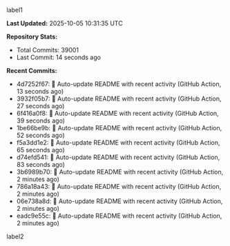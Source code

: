 
label1 
<!-- ACTIVITY_START -->
**Last Updated:** 2025-10-05 10:31:35 UTC

**Repository Stats:**
- Total Commits: 39001
- Last Commit: 14 seconds ago

**Recent Commits:**
- 4d7252f67: 🤖 Auto-update README with recent activity (GitHub Action, 13 seconds ago)
- 3932f05b7: 🤖 Auto-update README with recent activity (GitHub Action, 27 seconds ago)
- 6f416a0f8: 🤖 Auto-update README with recent activity (GitHub Action, 39 seconds ago)
- 1be66be9b: 🤖 Auto-update README with recent activity (GitHub Action, 52 seconds ago)
- f5a3dd1e2: 🤖 Auto-update README with recent activity (GitHub Action, 65 seconds ago)
- d74efd541: 🤖 Auto-update README with recent activity (GitHub Action, 83 seconds ago)
- 3b6989b70: 🤖 Auto-update README with recent activity (GitHub Action, 2 minutes ago)
- 786a18a43: 🤖 Auto-update README with recent activity (GitHub Action, 2 minutes ago)
- 06e738a8d: 🤖 Auto-update README with recent activity (GitHub Action, 2 minutes ago)
- eadc9e55c: 🤖 Auto-update README with recent activity (GitHub Action, 2 minutes ago)
<!-- ACTIVITY_END -->

label2
